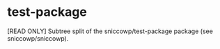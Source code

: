 # test-package
[READ ONLY] Subtree split of the sniccowp/test-package package (see sniccowp/sniccowp).
